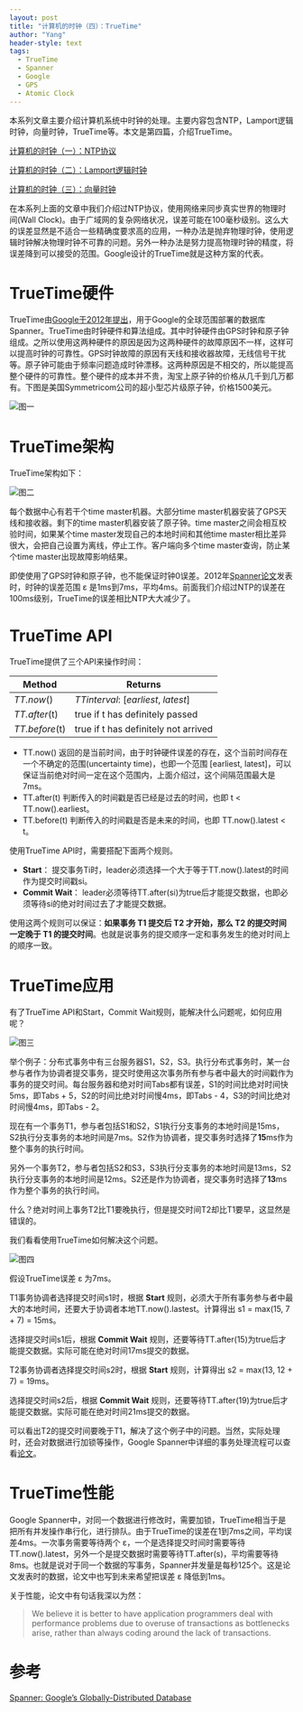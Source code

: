 ```yaml
---
layout: post
title: "计算机的时钟（四）：TrueTime"
author: "Yang"
header-style: text
tags:
  - TrueTime
  - Spanner
  - Google
  - GPS
  - Atomic Clock
---
```


本系列文章主要介绍计算机系统中时钟的处理。主要内容包含NTP，Lamport逻辑时钟，向量时钟，TrueTime等。本文是第四篇，介绍TrueTime。

[计算机的时钟（一）：NTP协议](http://yang.observer/2020/07/11/time-ntp/)

[计算机的时钟（二）：Lamport逻辑时钟](http://yang.observer/2020/07/26/time-lamport-logical-time/)

[计算机的时钟（三）：向量时钟](http://yang.observer/2020/09/12/vector-clock/)

在本系列上面的文章中我们介绍过NTP协议，使用网络来同步真实世界的物理时间(Wall Clock)。由于广域网的复杂网络状况，误差可能在100毫秒级别。这么大的误差显然是不适合一些精确度要求高的应用，一种办法是抛弃物理时钟，使用逻辑时钟解决物理时钟不可靠的问题。另外一种办法是努力提高物理时钟的精度，将误差降到可以接受的范围。Google设计的TrueTime就是这种方案的代表。



# TrueTime硬件

TrueTime由[Google于2012年提出](https://static.googleusercontent.com/media/research.google.com/en//archive/spanner-osdi2012.pdf)，用于Google的全球范围部署的数据库Spanner。TrueTime由时钟硬件和算法组成。其中时钟硬件由GPS时钟和原子钟组成。之所以使用这两种硬件的原因是因为这两种硬件的故障原因不一样，这样可以提高时钟的可靠性。GPS时钟故障的原因有天线和接收器故障，无线信号干扰等。原子钟可能由于频率问题造成时钟漂移。这两种原因是不相交的，所以能提高整个硬件的可靠性。整个硬件的成本并不贵，淘宝上原子钟的价格从几千到几万都有。下图是美国Symmetricom公司的超小型芯片级原子钟，价格1500美元。

![图一](/img/in-post/2020-11-02-true-time/post-csas-atomic-clock.png)



# TrueTime架构

TrueTime架构如下：

![图二](/img/in-post/2020-11-02-true-time/post-true-time-architecture.png)

每个数据中心有若干个time master机器。大部分time master机器安装了GPS天线和接收器。剩下的time master机器安装了原子钟。time master之间会相互校验时间，如果某个time master发现自己的本地时间和其他time master相比差异很大，会把自己设置为离线，停止工作。客户端向多个time master查询，防止某个time master出现故障影响结果。

即使使用了GPS时钟和原子钟，也不能保证时钟0误差。2012年[Spanner论文](https://static.googleusercontent.com/media/research.google.com/en//archive/spanner-osdi2012.pdf)发表时，时钟的误差范围 ε 是1ms到7ms，平均4ms。前面我们介绍过NTP的误差在100ms级别，TrueTime的误差相比NTP大大减少了。



# TrueTime API

TrueTime提供了三个API来操作时间：

|Method| Returns                              |
|-------------- |------------------------------------ |
|*TT.now*()     |*TTinterval*: [*earliest*, *latest*] |
|*TT.after*(t)  |true if t has definitely passed      |
|*TT.before*(t) |true if t has definitely not arrived |

- TT.now() 返回的是当前时间，由于时钟硬件误差的存在，这个当前时间存在一个不确定的范围(uncertainty time)，也即一个范围 [earliest, latest]，可以保证当前绝对时间一定在这个范围内，上面介绍过，这个间隔范围最大是7ms。
- TT.after(t) 判断传入的时间戳是否已经是过去的时间，也即 t < TT.now().earliest。
- TT.before(t) 判断传入的时间戳是否是未来的时间，也即 TT.now().latest < t。

使用TrueTime API时，需要搭配下面两个规则。

- **Start**： 提交事务Ti时，leader必须选择一个大于等于TT.now().latest的时间作为提交时间戳si。
- **Commit Wait**： leader必须等待TT.after(si)为true后才能提交数据，也即必须等待si的绝对时间过去了才能提交数据。

使用这两个规则可以保证：**如果事务 T1 提交后 T2 才开始，那么 T2 的提交时间一定晚于 T1 的提交时间**。也就是说事务的提交顺序一定和事务发生的绝对时间上的顺序一致。



# TrueTime应用

有了TrueTime API和Start，Commit Wait规则，能解决什么问题呢，如何应用呢？

![图三](/img/in-post/2020-11-02-true-time/post-true-time-usage1.png)

举个例子：分布式事务中有三台服务器S1，S2，S3。执行分布式事务时，某一台参与者作为协调者提交事务，提交时使用这次事务所有参与者中最大的时间戳作为事务的提交时间。每台服务器和绝对时间Tabs都有误差，S1的时间比绝对时间快5ms，即Tabs + 5，S2的时间比绝对时间慢4ms，即Tabs - 4，S3的时间比绝对时间慢4ms，即Tabs - 2。

现在有一个事务T1，参与者包括S1和S2，S1执行分支事务的本地时间是15ms，S2执行分支事务的本地时间是7ms。S2作为协调者，提交事务时选择了**15**ms作为整个事务的执行时间。

另外一个事务T2，参与者包括S2和S3，S3执行分支事务的本地时间是13ms，S2执行分支事务的本地时间是12ms。S2还是作为协调者，提交事务时选择了**13**ms作为整个事务的执行时间。

什么？绝对时间上事务T2比T1要晚执行，但是提交时间T2却比T1要早，这显然是错误的。

我们看看使用TrueTime如何解决这个问题。

![图四](/img/in-post/2020-11-02-true-time/post-true-time-usage2.png)

假设TrueTime误差 ε 为7ms。

T1事务协调者选择提交时间s1时，根据 **Start** 规则，必须大于所有事务参与者中最大的本地时间，还要大于协调者本地TT.now().lastest。计算得出 s1 = max(15, 7 + 7) = 15ms。

选择提交时间s1后，根据 **Commit Wait** 规则，还要等待TT.after(15)为true后才能提交数据。实际可能在绝对时间17ms提交的数据。

T2事务协调者选择提交时间s2时，根据 **Start** 规则，计算得出 s2 = max(13, 12 + 7) = 19ms。

选择提交时间s2后，根据 **Commit Wait** 规则，还要等待TT.after(19)为true后才能提交数据。实际可能在绝对时间21ms提交的数据。

可以看出T2的提交时间要晚于T1，解决了这个例子中的问题。当然，实际处理时，还会对数据进行加锁等操作，Google Spanner中详细的事务处理流程可以查看[论文](https://static.googleusercontent.com/media/research.google.com/en//archive/spanner-osdi2012.pdf)。



# TrueTime性能

Google Spanner中，对同一个数据进行修改时，需要加锁，TrueTime相当于是把所有并发操作串行化，进行排队。由于TrueTime的误差在1到7ms之间，平均误差4ms。一次事务需要等待两个 ε，一个是选择提交时间时需要等待TT.now().latest，另外一个是提交数据时需要等待TT.after(s)，平均需要等待8ms。也就是说对于同一个数据的写事务，Spanner并发量是每秒125个。这是论文发表时的数据，论文中也写到未来希望把误差 ε 降低到1ms。

关于性能，论文中有句话我深以为然：

> We believe it is better to have application programmers deal with performance problems due to overuse of transactions as bottlenecks arise, rather than always coding around the lack of transactions.



# 参考

[Spanner: Google’s Globally-Distributed Database](https://static.googleusercontent.com/media/research.google.com/en//archive/spanner-osdi2012.pdf)

